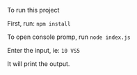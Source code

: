 To run this project

First, run: `npm install`

To open console promp, run `node index.js`

Enter the input, ie: `10 VS5`

It will print the output.
